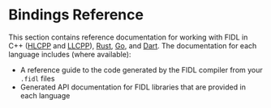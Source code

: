 # Bindings Reference

This section contains reference documentation for working with FIDL in
C++ ([HLCPP][hlcpp-bindings] and [LLCPP][llcpp-bindings]),
[Rust][rust-bindings], [Go][go-bindings], and [Dart][dart-bindings].
The documentation for each language includes (where available):

  * A reference guide to the code generated by the FIDL compiler from your `.fidl` files
  * Generated API documentation for FIDL libraries that are provided in each language

<!-- xrefs -->
[hlcpp-bindings]: /reference/fidl/bindings/hlcpp-bindings.md
[rust-bindings]: /reference/fidl/bindings/rust-bindings.md
[llcpp-bindings]: /reference/fidl/bindings/llcpp-bindings.md
[go-bindings]: /reference/fidl/bindings/go-bindings.md
[dart-bindings]: /reference/fidl/bindings/dart-bindings.md
